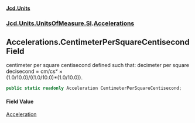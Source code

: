 #### [Jcd.Units](index.md 'index')
### [Jcd.Units.UnitsOfMeasure.SI](Jcd.Units.UnitsOfMeasure.SI.md 'Jcd.Units.UnitsOfMeasure.SI').[Accelerations](Accelerations.md 'Jcd.Units.UnitsOfMeasure.SI.Accelerations')

## Accelerations.CentimeterPerSquareCentisecond Field

centimeter per square centisecond defined such that: decimeter per square decisecond = cm/cs² ×  
(1.0/10.0)/((1.0/10.0)*(1.0/10.0)).

```csharp
public static readonly Acceleration CentimeterPerSquareCentisecond;
```

#### Field Value
[Acceleration](Acceleration.md 'Jcd.Units.UnitTypes.Acceleration')
